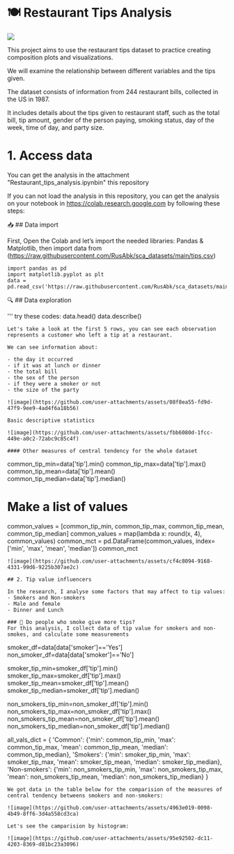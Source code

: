 # 🍽️ Restaurant Tips Analysis

![](https://estrategia.vepormas.com/wp-content/uploads/2018/04/21DIC_1630_BLOG_RETAIL_2.png)

This project aims to use the restaurant tips dataset to practice creating composition plots and visualizations.

We will examine the relationship between different variables and the tips given.

The dataset consists of information from 244 restaurant bills, collected in the US in 1987.

It includes details about the tips given to restaurant staff, such as the total bill, tip amount, gender of the person paying, smoking status, day of the week, time of day, and party size.

# 1. Access data
You can get the analysis in the attachment "Restaurant_tips_analysis.ipynbin" this  repository

If you can not load the analysis in this repository, you can get the analysis on your notebook in https://colab.research.google.com by following these steps:
 
 📥 ## Data import

 First, Open the Colab and let’s import the needed libraries: Pandas & Matplotlib, then import data from (https://raw.githubusercontent.com/RusAbk/sca_datasets/main/tips.csv)

```
import pandas as pd
import matplotlib.pyplot as plt
data = pd.read_csv('https://raw.githubusercontent.com/RusAbk/sca_datasets/main/tips.csv')
```

🔍 ## Data exploration

'''
try these codes:
data.head()
data.describe()
```
Let's take a look at the first 5 rows, you can see each observation represents a customer who left a tip at a restaurant.

We can see information about:

- the day it occurred
- if it was at lunch or dinner
- the total bill
- the sex of the person
- if they were a smoker or not
- the size of the party

![image](https://github.com/user-attachments/assets/08f8ea55-fd9d-47f9-9ee9-4ad4f6a18b56)

Basic descriptive statistics

![image](https://github.com/user-attachments/assets/fbb6080d-1fcc-449e-a0c2-72abc9c85c4f)

#### Other measures of central tendency for the whole dataset

```
common_tip_min=data['tip'].min()
common_tip_max=data['tip'].max()
common_tip_mean=data['tip'].mean()
common_tip_median=data['tip'].median()

# Make a list of values
common_values = [common_tip_min, common_tip_max, common_tip_mean, common_tip_median]
common_values = map(lambda x: round(x, 4), common_values)
common_mct = pd.DataFrame(common_values, index=['min', 'max', 'mean', 'median'])
common_mct

```
![image](https://github.com/user-attachments/assets/cf4c8094-9168-4331-99d6-9225b307ae2c)

## 2. Tip value influencers

In the research, I analyse some factors that may affect to tip values:
- Smokers and Non-smokers
- Male and female
- Dinner and Lunch

### 🚬 Do people who smoke give more tips?
For this analysis, I collect data of tip value for smokers and non-smokes, and calculate some measurements

```
smoker_df=data[data['smoker']=='Yes']
non_smoker_df=data[data['smoker']=='No']

smoker_tip_min=smoker_df['tip'].min()
smoker_tip_max=smoker_df['tip'].max()
smoker_tip_mean=smoker_df['tip'].mean()
smoker_tip_median=smoker_df['tip'].median()

non_smokers_tip_min=non_smoker_df['tip'].min()
non_smokers_tip_max=non_smoker_df['tip'].max()
non_smokers_tip_mean=non_smoker_df['tip'].mean()
non_smokers_tip_median=non_smoker_df['tip'].median()

all_vals_dict = {
    'Common': {'min': common_tip_min, 'max': common_tip_max, 'mean': common_tip_mean, 'median': common_tip_median},
    'Smokers': {'min': smoker_tip_min, 'max': smoker_tip_max, 'mean': smoker_tip_mean, 'median': smoker_tip_median},
    'Non-smokers': {'min': non_smokers_tip_min, 'max': non_smokers_tip_max, 'mean': non_smokers_tip_mean, 'median': non_smokers_tip_median}
}
```
We got data in the table below for the comparision of the measures of central tendency betweens smokers and non-smokers:

![image](https://github.com/user-attachments/assets/4963e019-0098-4b49-8ff6-3d4a558cd3ca)

Let's see the camparision by histogram:

![image](https://github.com/user-attachments/assets/95e92502-dc11-4203-8369-d81bc23a3096)
